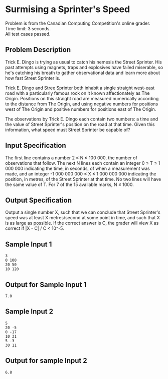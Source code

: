 # Surmising a Sprinter's Speed

Problem is from the Canadian Computing Competition's online grader.\
Time limit: 3 seconds.\
All test cases passed.

## Problem Description
Trick E. Dingo is trying as usual to catch his nemesis the Street Sprinter. His past attempts
using magnets, traps and explosives have failed miserable, so he's catching his breath to gather
observational data and learn more about how fast Street Sprinter is.

Trick E. Dingo and Stree Sprinter both inhabit a single straight west-east road with a particularly
famous rock on it known affectionately as The Origin. Positions on this straight road are measured
numerically according to the distance from The Origin, and using negative numbers for positions
west of The Origin and positive numbers for positions east of The Origin.

The observations by Trick E. Dingo each contain two numbers: a time and the value of Street
Sprinter's position on the road at that time. Given this information, what speed must Street Sprinter
be capable of?

## Input Specification
The first line contains a number 2 ≤ N ≤ 100 000, the number of observations that follow. The
next N lines each contain an integer 0 ≤ T ≤ 1 000 000 indicating the time, in seconds, of
when a measurement was made, and an integer -1 000 000 000 ≤ X ≤ 1 000 000 000 indicating
the position, in metres, of the Street Sprinter at that time. No two lines will have the same value of T.
For 7 of the 15 available marks, N ≤ 1000.

## Output Specification
Output a single number X, such that we can conclude that Street Sprinter's speed was at least X
metres/second at some point in time, and such that X is as large as possible. If the correct answer
is C, the grader will view X as correct if |X - C| / C < 10^-5.

## Sample Input 1
```
3
0 100
20 50
10 120
```

## Output for Sample Input 1
```
7.0
```

## Sample Input 2
```
5
20 -5
0 -17
10 31
5 -3
30 11
```

## Output for sample Input 2
```
6.8
```
